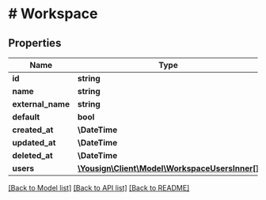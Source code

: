 # # Workspace

## Properties

Name | Type | Description | Notes
------------ | ------------- | ------------- | -------------
**id** | **string** |  | [readonly]
**name** | **string** |  |
**external_name** | **string** |  |
**default** | **bool** |  |
**created_at** | **\DateTime** |  | [readonly]
**updated_at** | **\DateTime** |  | [readonly]
**deleted_at** | **\DateTime** |  | [readonly]
**users** | [**\Yousign\Client\Model\WorkspaceUsersInner[]**](WorkspaceUsersInner.md) |  |

[[Back to Model list]](../../README.md#models) [[Back to API list]](../../README.md#endpoints) [[Back to README]](../../README.md)
